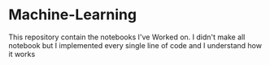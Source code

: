 # Machine-Learning

This repository contain the notebooks I've Worked on. I didn't make all notebook but I implemented every single line of code and I understand how it works
